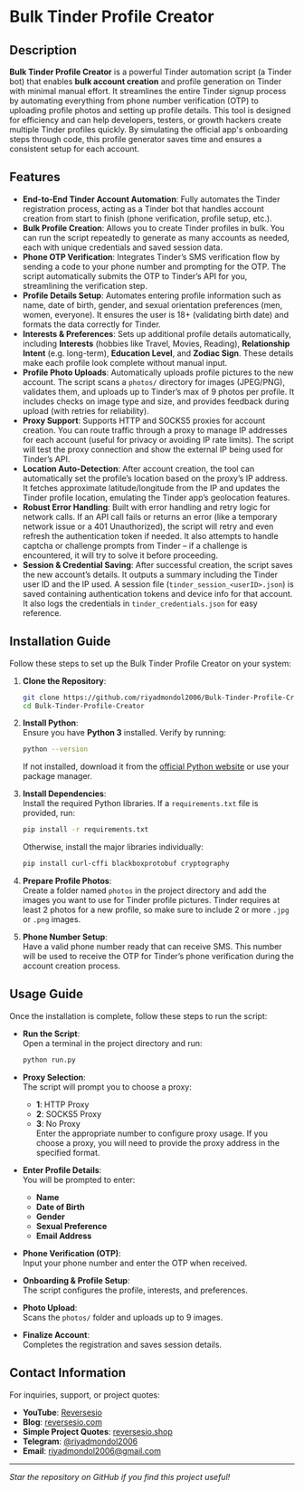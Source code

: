 # Bulk Tinder Profile Creator

## Description
**Bulk Tinder Profile Creator** is a powerful Tinder automation script (a Tinder bot) that enables **bulk account creation** and profile generation on Tinder with minimal manual effort. It streamlines the entire Tinder signup process by automating everything from phone number verification (OTP) to uploading profile photos and setting up profile details. This tool is designed for efficiency and can help developers, testers, or growth hackers create multiple Tinder profiles quickly. By simulating the official app's onboarding steps through code, this profile generator saves time and ensures a consistent setup for each account.

## Features
- **End-to-End Tinder Account Automation**: Fully automates the Tinder registration process, acting as a Tinder bot that handles account creation from start to finish (phone verification, profile setup, etc.).  
- **Bulk Profile Creation**: Allows you to create Tinder profiles in bulk. You can run the script repeatedly to generate as many accounts as needed, each with unique credentials and saved session data.  
- **Phone OTP Verification**: Integrates Tinder’s SMS verification flow by sending a code to your phone number and prompting for the OTP. The script automatically submits the OTP to Tinder’s API for you, streamlining the verification step.  
- **Profile Details Setup**: Automates entering profile information such as name, date of birth, gender, and sexual orientation preferences (men, women, everyone). It ensures the user is 18+ (validating birth date) and formats the data correctly for Tinder.  
- **Interests & Preferences**: Sets up additional profile details automatically, including **Interests** (hobbies like Travel, Movies, Reading), **Relationship Intent** (e.g. long-term), **Education Level**, and **Zodiac Sign**. These details make each profile look complete without manual input.  
- **Profile Photo Uploads**: Automatically uploads profile pictures to the new account. The script scans a `photos/` directory for images (JPEG/PNG), validates them, and uploads up to Tinder’s max of 9 photos per profile. It includes checks on image type and size, and provides feedback during upload (with retries for reliability).  
- **Proxy Support**: Supports HTTP and SOCKS5 proxies for account creation. You can route traffic through a proxy to manage IP addresses for each account (useful for privacy or avoiding IP rate limits). The script will test the proxy connection and show the external IP being used for Tinder’s API.  
- **Location Auto-Detection**: After account creation, the tool can automatically set the profile’s location based on the proxy’s IP address. It fetches approximate latitude/longitude from the IP and updates the Tinder profile location, emulating the Tinder app’s geolocation features.  
- **Robust Error Handling**: Built with error handling and retry logic for network calls. If an API call fails or returns an error (like a temporary network issue or a 401 Unauthorized), the script will retry and even refresh the authentication token if needed. It also attempts to handle captcha or challenge prompts from Tinder – if a challenge is encountered, it will try to solve it before proceeding.  
- **Session & Credential Saving**: After successful creation, the script saves the new account’s details. It outputs a summary including the Tinder user ID and the IP used. A session file (`tinder_session_<userID>.json`) is saved containing authentication tokens and device info for that account. It also logs the credentials in `tinder_credentials.json` for easy reference.

## Installation Guide
Follow these steps to set up the Bulk Tinder Profile Creator on your system:

1. **Clone the Repository**:  
   ```bash
   git clone https://github.com/riyadmondol2006/Bulk-Tinder-Profile-Creator.git
   cd Bulk-Tinder-Profile-Creator
   ```

2. **Install Python**:  
   Ensure you have **Python 3** installed. Verify by running:
   ```bash
   python --version
   ```
   If not installed, download it from the [official Python website](https://www.python.org/) or use your package manager.

3. **Install Dependencies**:  
   Install the required Python libraries. If a `requirements.txt` file is provided, run:
   ```bash
   pip install -r requirements.txt
   ```
   Otherwise, install the major libraries individually:
   ```bash
   pip install curl-cffi blackboxprotobuf cryptography
   ```

4. **Prepare Profile Photos**:  
   Create a folder named `photos` in the project directory and add the images you want to use for Tinder profile pictures. Tinder requires at least 2 photos for a new profile, so make sure to include 2 or more `.jpg` or `.png` images.

5. **Phone Number Setup**:  
   Have a valid phone number ready that can receive SMS. This number will be used to receive the OTP for Tinder’s phone verification during the account creation process.

## Usage Guide
Once the installation is complete, follow these steps to run the script:

- **Run the Script**:  
   Open a terminal in the project directory and run:
   ```bash
   python run.py
   ```

- **Proxy Selection**:  
   The script will prompt you to choose a proxy:
   - **1**: HTTP Proxy  
   - **2**: SOCKS5 Proxy  
   - **3**: No Proxy  
   Enter the appropriate number to configure proxy usage. If you choose a proxy, you will need to provide the proxy address in the specified format.

- **Enter Profile Details**:  
   You will be prompted to enter:
   - **Name**
   - **Date of Birth**
   - **Gender**
   - **Sexual Preference**
   - **Email Address**

- **Phone Verification (OTP)**:  
   Input your phone number and enter the OTP when received.

- **Onboarding & Profile Setup**:  
   The script configures the profile, interests, and preferences.

- **Photo Upload**:  
   Scans the `photos/` folder and uploads up to 9 images.

- **Finalize Account**:  
   Completes the registration and saves session details.

## Contact Information
For inquiries, support, or project quotes:

- **YouTube**: [Reversesio](https://www.youtube.com/@reversesio)
- **Blog**: [reversesio.com](http://reversesio.com/)
- **Simple Project Quotes**: [reversesio.shop](http://reversesio.shop/)
- **Telegram**: [@riyadmondol2006](https://t.me/riyadmondol2006)
- **Email**: [riyadmondol2006@gmail.com](mailto:riyadmondol2006@gmail.com)

---
*Star the repository on GitHub if you find this project useful!*

